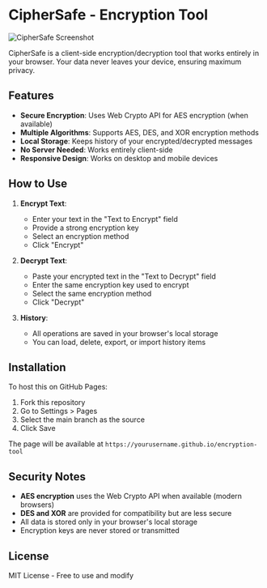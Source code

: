 # CipherSafe - Encryption Tool

![CipherSafe Screenshot](./assets/screenshot.png)

CipherSafe is a client-side encryption/decryption tool that works entirely in your browser. Your data never leaves your device, ensuring maximum privacy.

## Features

- **Secure Encryption**: Uses Web Crypto API for AES encryption (when available)
- **Multiple Algorithms**: Supports AES, DES, and XOR encryption methods
- **Local Storage**: Keeps history of your encrypted/decrypted messages
- **No Server Needed**: Works entirely client-side
- **Responsive Design**: Works on desktop and mobile devices

## How to Use

1. **Encrypt Text**:
   - Enter your text in the "Text to Encrypt" field
   - Provide a strong encryption key
   - Select an encryption method
   - Click "Encrypt"

2. **Decrypt Text**:
   - Paste your encrypted text in the "Text to Decrypt" field
   - Enter the same encryption key used to encrypt
   - Select the same encryption method
   - Click "Decrypt"

3. **History**:
   - All operations are saved in your browser's local storage
   - You can load, delete, export, or import history items

## Installation

To host this on GitHub Pages:

1. Fork this repository
2. Go to Settings > Pages
3. Select the main branch as the source
4. Click Save

The page will be available at `https://yourusername.github.io/encryption-tool`

## Security Notes

- **AES encryption** uses the Web Crypto API when available (modern browsers)
- **DES and XOR** are provided for compatibility but are less secure
- All data is stored only in your browser's local storage
- Encryption keys are never stored or transmitted

## License

MIT License - Free to use and modify
